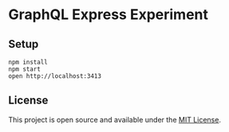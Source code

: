 # GraphQL Express Experiment

## Setup

```
npm install
npm start
open http://localhost:3413
```

## License

This project is open source and available under the [MIT License](LICENSE).

